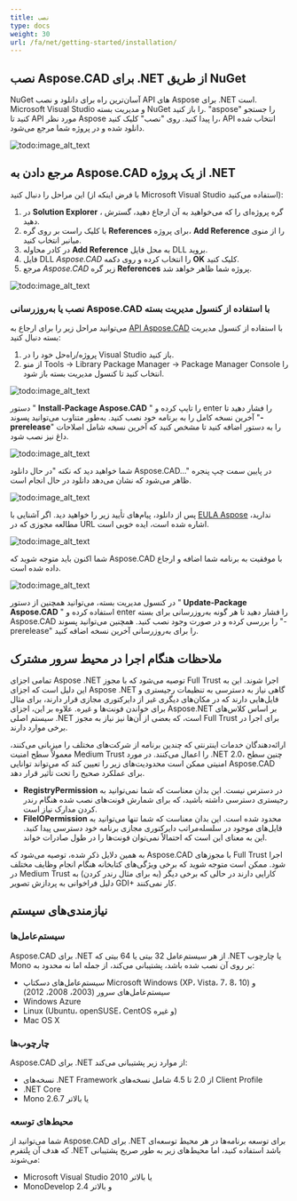 ```yaml
---
title: نصب
type: docs
weight: 30
url: /fa/net/getting-started/installation/
---
```


## **نصب Aspose.CAD برای .NET از طریق NuGet**

NuGet آسان‌ترین راه برای دانلود و نصب API های Aspose برای .NET است. Microsoft Visual Studio و مدیریت بسته NuGet را باز کنید. "aspose" را جستجو کنید تا API مورد نظر Aspose را پیدا کنید. روی "نصب" کلیک کنید، API انتخاب شده دانلود شده و در پروژه شما مرجع می‌شود.

![todo:image_alt_text](/_assets/install/installation_1.png)

## **مرجع دادن به Aspose.CAD از یک پروژه .NET**

این مراحل را دنبال کنید (با فرض اینکه از Microsoft Visual Studio استفاده می‌کنید):

1. در **Solution Explorer** ، گره پروژه‌ای را که می‌خواهید به آن ارجاع دهید، گسترش دهید.
1. با کلیک راست بر روی گره **References** برای پروژه، **Add Reference** را از منوی میانبر انتخاب کنید.
1. در کادر محاوله **Add Reference** به محل فایل DLL بروید.
1. فایل DLL *Aspose.CAD* را انتخاب کرده و روی دکمه **OK** کلیک کنید.
1. مرجع *Aspose.CAD* زیر گره **References** پروژه شما ظاهر خواهد شد.

![todo:image_alt_text](/_assets/install/installation_2.png)

### **نصب یا به‌روزرسانی Aspose.CAD با استفاده از کنسول مدیریت بسته**

می‌توانید مراحل زیر را برای ارجاع به [API Aspose.CAD](https://www.nuget.org/packages/Aspose.CAD/) با استفاده از کنسول مدیریت بسته دنبال کنید:

1. پروژه/راه‌حل خود را در Visual Studio باز کنید.
1. از منو Tools -> Library Package Manager -> Package Manager Console را انتخاب کنید تا کنسول مدیریت بسته باز شود.

![todo:image_alt_text](/_assets/install/installation_3.png)

دستور " **Install-Package Aspose.CAD** " را تایپ کرده و enter را فشار دهید تا آخرین نسخه کامل را به برنامه خود نصب کنید. به‌طور متناوب می‌توانید پسوند "**-prerelease**" را به دستور اضافه کنید تا مشخص کنید که آخرین نسخه شامل اصلاحات داغ نیز نصب شود.

![todo:image_alt_text](/_assets/install/installation_4.png)

شما خواهید دید که نکته "در حال دانلود Aspose.CAD..." در پایین سمت چپ پنجره ظاهر می‌شود که نشان می‌دهد دانلود در حال انجام است.

![todo:image_alt_text](/_assets/install/installation_5.png)

پس از دانلود، پیام‌های تأیید زیر را خواهید دید. اگر آشنایی با [EULA Aspose](https://about.aspose.com/legal/eula) ندارید، مطالعه مجوزی که در URL اشاره شده است، ایده خوبی است.

![todo:image_alt_text](/_assets/install/installation_6.png)

شما اکنون باید متوجه شوید که Aspose.CAD با موفقیت به برنامه شما اضافه و ارجاع داده شده است.

![todo:image_alt_text](/_assets/install/installation_7.png)

در کنسول مدیریت بسته، می‌توانید همچنین از دستور " **Update-Package Aspose.CAD** " استفاده کرده و enter را فشار دهید تا هر گونه به‌روزرسانی برای بسته Aspose.CAD را بررسی کرده و در صورت وجود نصب کنید. همچنین می‌توانید پسوند "-prerelease" را برای به‌روزرسانی آخرین نسخه اضافه کنید.

## **ملاحظات هنگام اجرا در محیط سرور مشترک**

تمامی اجزای Aspose .NET توصیه می‌شود که با مجوز Full Trust اجرا شوند. این به این دلیل است که اجزای Aspose .NET گاهی نیاز به دسترسی به تنظیمات رجیستری و فایل‌هایی دارند که در مکان‌های دیگری غیر از دایرکتوری مجازی قرار دارند، برای مثال برای خواندن فونت‌ها و غیره. علاوه بر این، اجزای Aspose.NET بر اساس کلاس‌های سیستم اصلی .NET است، که بعضی از آن‌ها نیز نیاز به مجوز Full Trust برای اجرا در برخی موارد دارند.

ارائه‌دهندگان خدمات اینترنتی که چندین برنامه از شرکت‌های مختلف را میزبانی می‌کنند، معمولاً سطح امنیت Medium Trust را اعمال می‌کنند. در مورد .NET 2.0، چنین سطح امنیتی ممکن است محدودیت‌های زیر را تعیین کند که می‌تواند توانایی Aspose.CAD برای عملکرد صحیح را تحت تأثیر قرار دهد.

- **RegistryPermission** در دسترس نیست. این بدان معناست که شما نمی‌توانید به رجیستری دسترسی داشته باشید، که برای شمارش فونت‌های نصب شده هنگام رندر کردن مدارک نیاز است.
- **FileIOPermission** محدود شده است. این بدان معناست که شما تنها می‌توانید به فایل‌های موجود در سلسله‌مراتب دایرکتوری مجازی برنامه خود دسترسی پیدا کنید. این به معنای این است که احتمالاً نمی‌توان فونت‌ها را در طول صادرات خواند.

به همین دلایل ذکر شده، توصیه می‌شود که Aspose.CAD با مجوزهای Full Trust اجرا شود. ممکن است متوجه شوید که برخی ویژگی‌های کتابخانه هنگام انجام وظایف مختلف در Medium Trust کارایی دارند در حالی که برخی دیگر (به برای مثال رندر کردن) به دلیل فراخوانی به پردازش تصویر GDI+ کار نمی‌کنند.

## **نیازمندی‌های سیستم**

### **سیستم‌عامل‌ها**

Aspose.CAD برای .NET از هر سیستم‌عامل 32 بیتی یا 64 بیتی که .NET یا چارچوب Mono بر روی آن نصب شده باشد، پشتیبانی می‌کند، از جمله اما نه محدود به:

- سیستم‌عامل‌های دسکتاپ Microsoft Windows (XP، Vista، 7، 8، 10) و سیستم‌عامل‌های سرور (2003، 2008، 2012)
- Windows Azure
- Linux (Ubuntu، openSUSE، CentOS و غیره)
- Mac OS X

### **چارچوب‌ها**

Aspose.CAD برای .NET از موارد زیر پشتیبانی می‌کند:

- نسخه‌های .NET Framework از 2.0 تا 4.5 شامل نسخه‌های Client Profile
- .NET Core
- Mono 2.6.7 یا بالاتر

### **محیط‌های توسعه**

شما می‌توانید از Aspose.CAD برای .NET برای توسعه برنامه‌ها در هر محیط توسعه‌ای که هدف آن پلتفرم .NET باشد استفاده کنید، اما محیط‌های زیر به طور صریح پشتیبانی می‌شوند:

- Microsoft Visual Studio 2010 یا بالاتر
- MonoDevelop 2.4 و بالاتر
